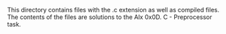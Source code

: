 This directory contains files with the .c extension as well as compiled files. The contents of the files are solutions to the Alx 0x0D. C - Preprocessor task.
